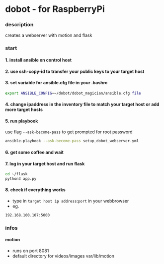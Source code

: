 # dobot - for RaspberryPi

### description

creates a webserver with motion and flask

### start

####  1. install ansible on control host
####  2. use ssh-copy-id to transfer your public keys to your target host
####  3. set variable for ansible.cfg file in your .bashrc
```sh
export ANSIBLE_CONFIG=~/dobot/dobot_magician/ansible.cfg file
```
####  4. change ipaddress in the inventory file to match your target host or add more target hosts
####  5. run playbook 
use flag `--ask-become-pass` to get prompted for root password        
```sh
ansible-playbook --ask-become-pass setup_dobot_webserver.yml
```
####  6. get some coffee and wait
####  7. log in your target host and run flask
```sh
cd ~/flask
python3 app.py
```
####  8. check if everything works
- type in `target host ip address`:`port` in your webbrowser
- eg. 
```sh 
192.168.100.107:5000
```

### infos

####  motion
- runs on port 8081
- default directory for videos/images var/lib/motion
